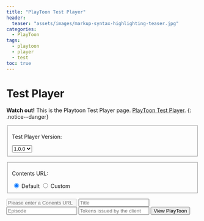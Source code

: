 ```yaml
---
title: "PlayToon Test Player"
header:
  teaser: "assets/images/markup-syntax-highlighting-teaser.jpg"
categories:
  - PlayToon
tags:  
  - playtoon
  - player
  - test
toc: true
---
```


# Test Player
<!-- Html 문법과 markdown 문법 섞임 -->
**Watch out!** This is the Playtoon Test Player page. [PlayToon Test Player](#test-player).
{: .notice--danger}

<form id="playerVersion">
  <fieldset>
  <p>Test Player Version:</p>
    <select name="version" >
      <!-- <option value="none">=== Select ===</option> -->
      <option value="2.0.0">2.0.0</option>
      <option value="1.0.0" selected>1.0.0</option>
    </select>
  </fieldset>
</form>

<form id="contentsUrl">
  <fieldset>
    <p>Contents URL:</p>
    <div>
      <input type="radio" id="Default" name="contact" value="Default" onclick="SetTargetRadioCustomUrl('Default')" checked> Default
      <label for="Default"></label>
      <input type="radio" id="Custom" name="contact" value="Custom" onclick="SetTargetRadioCustomUrl('Custom')"> Custom
      <label for="Custom" ></label>
    </div>
  </fieldset>
</form>

<form id="InputInfo" action="javascript:;" onsubmit="return PlayToonSubmit(this);">
    <input id="custom-url" name="customUrl" type="text" placeholder="Please enter a Conents URL" disabled required />
    <input id="title" type="text" placeholder="Title" list="title-list" required />
    <datalist id="title-list">
        <option value="Title_Sample"></option>
    </datalist>
    <input id="episode" type="text" placeholder="Episode" list="episode-list" required />
    <datalist id="episode-list">
        <option value="Episode1"></option>
    </datalist>
    <input id="token" type="text" placeholder="Tokens issued by the client" list="token-list" required />
    <datalist id="token-list">
        <!-- <option value="2Q+XL16sTtE="></option> -->
    </datalist>
    <button type="submit" id="show-selected" class="btn btn--info">View PlayToon</button>
</form>

<script charset="UTF-8" type="text/javascript">
  String.prototype.format = function() {
    var formatted = this;
    for (var i = 0; i < arguments.length; i++) {
        var regexp = new RegExp('\\{'+i+'\\}', 'gi');
        formatted = formatted.replace(regexp, arguments[i]);
    }
    return formatted;
  }
  function GetContentsUrl(theForm, target){
    switch (target) {
      case "Develop":
        return "{{site.data.playtoon-urls.contents.develop}}";
      case "Test":
        return "{{site.data.playtoon-urls.contents.test}}";
      case "QA":
        return "{{site.data.playtoon-urls.contents.qa}}";
      case "Real":
        return "{{site.data.playtoon-urls.contents.real}}";
      case "Custom":
        return theForm.elements["custom-url"].value;
      default:
        return "";
    }
  }
  function SetTargetRadioCustomUrl(currentRadio){
    let isCustomUrl = currentRadio == "Custom";
    if(isCustomUrl == false){
      InputInfo.customUrl.value = "";
    }
    InputInfo.customUrl.disabled = !isCustomUrl;
    InputInfo.customUrl.required = isCustomUrl;
  }
  function PlayToonSubmit(theForm){
    let playerRootUrl = "{{site.data.playtoon-urls.player.root}}";
    let token = theForm.elements["token"].value;
    let title = theForm.elements["title"].value;
    let episode = theForm.elements["episode"].value;
    for(let i=1; i < targetRadio.elements.length; ++i){
      if(targetRadio.elements[i].checked){
        var target = targetRadio.elements[i].value;
        var contentsUrl = GetContentsUrl(theForm, target)
      }
    }
    var url = "{0}/{1}/Player/index.html?token={2}&title={3}&episode={4}&c_url={5}".format(playerRootUrl, target, token, title, episode, contentsUrl);
    alert(url);
    // location.href=url;
  }
</script>

